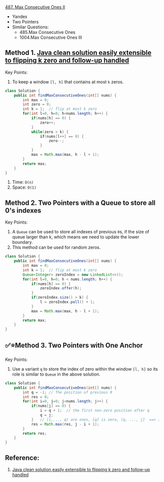 [487. Max Consecutive Ones II](https://leetcode.com/problems/max-consecutive-ones-ii/)

* Yandex
* Two Pointers
* Similar Questions:
    * 485.Max Consecutive Ones
    * 1004.Max Consecutive Ones III
    

## Method 1. [Java clean solution easily extensible to flipping k zero and follow-up handled](https://leetcode.com/problems/max-consecutive-ones-ii/discuss/96920/Java-clean-solution-easily-extensible-to-flipping-k-zero-and-follow-up-handled)
Key Points:
1. To keep a window `[l, h]` that contains at most `k` zeros.

```java
class Solution {
    public int findMaxConsecutiveOnes(int[] nums) {
        int max = 0;
        int zero = 0;
        int k = 1;  // flip at most k zero
        for(int l=0, h=0; h<nums.length; h++) {
            if(nums[h] == 0) {
                zero++;
            }
            while(zero > k) {
                if(nums[l++] == 0) {
                    zero--;
                }
            }
            max = Math.max(max, h - l + 1);
        }
        return max;
    }
}
```
1. Time: `O(n)`
2. Space: `O(1)`


## Method 2. Two Pointers with a Queue to store all 0's indexes
Key Points:
1. A `Queue` can be used to store all indexes of previous `0`s, if the size of queue larger than k, which means we need to update the lower boundary.
2. This method can be used for random zeros.

```java
class Solution {
    public int findMaxConsecutiveOnes(int[] nums) {
        int max = 0;
        int k = 1;  // flip at most k zero
        Queue<Integer> zeroIndex = new LinkedList<>();
        for(int l=0, h=0; h < nums.length; h++) {
            if(nums[h] == 0) {
                zeroIndex.offer(h);
            }
            if(zeroIndex.size() > k) {
                l = zeroIndex.poll() + 1;
            }
            max = Math.max(max, h - l + 1);
        }
        return max;
    }
}
```


## ✅⭐Method 3. Two Pointers with One Anchor
Key Points:
1. Use a variant `q` to store the index of zero within the window `[l, h]` so its role is similar to `Queue` in the above solution.
```java
class Solution {
    public int findMaxConsecutiveOnes(int[] nums) {
        int q = -1; // The position of previous 0
        int res = 0;
        for(int i=0, j=0; j<nums.length; j++) {
            if(nums[j] == 0) {
                i = q + 1;  // the first non-zero position after q
                q = j;
            }   // [i,..., q) are ones, [q] is zero, (q, ..., j]  ==> [i, ..., j], only one zero in this range.
            res = Math.max(res, j - i + 1);
        }
        return res;
    }
}
```


## Reference:
1. [Java clean solution easily extensible to flipping k zero and follow-up handled](https://leetcode.com/problems/max-consecutive-ones-ii/discuss/96920/Java-clean-solution-easily-extensible-to-flipping-k-zero-and-follow-up-handled)